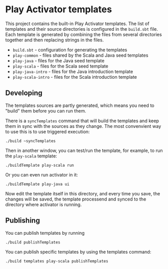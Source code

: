 <!--- Copyright (C) 2009-2016 Typesafe Inc. <http://www.typesafe.com> -->
Play Activator templates
========================

This project contains the built-in Play Activator templates. The list of templates
and their source directories is configured in the `build.sbt` file. Each template
is generated by combining the files from several directories together and then
replacing strings in the files.

* `build.sbt` - configuration for generating the templates
* `play-common` - files shared by the Scala and Java seed templates
* `play-java` - files for the Java seed template
* `play-scala` - files for the Scala seed template
* `play-java-intro` - files for the Java introduction template
* `play-scala-intro` - files for the Scala introduction template

Developing
----------

The templates sources are partly generated, which means you need to "build" them before
you can run them.

There is a `syncTemplates` command that will build the templates and keep them in sync
with the sources as they change. The most convenvient way to use this is to use triggered
execution:

    ./build ~syncTemplates

Then in another window, you can test/run the template, for example, to run the
`play-scala` template:

    ./buildTemplate play-scala run

Or you can even run activator in it:

    ./buildTemplate play-java ui

Now edit the template itself in this directory, and every time you save, the changes
will be saved, the template processend and synced to the directory where activator
is running.

Publishing
----------

You can publish templates by running

    ./build publishTemplates

You can publish specific templates by using the templates command:

    ./build templates play-scala publishTemplates
